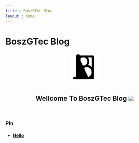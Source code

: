 ```yaml
---
title : BoszGTec-Blog
layout : home
---
```

# BoszGTec Blog 
<div class="banner-ct">
  <center>
    <img style="animation : fade-slide-in 1s ease-in-out  infinite;" height="100px" src="https://raw.githubusercontent.com/BoszGTec/My-Source/77217bc4fee1bc5aa160ffde8136904980297a57/Icon_Logo/BoszGTec_logo_dark.svg" />
  </center>
  <center>
    <h2 style="animation : fade-slide-in 1s ease-in-out  infinite;" >Wellcome To BoszGTec Blog <img width="40"  src="https://user-images.githubusercontent.com/95701554/176487274-962b77ed-2175-4e06-a150-4855c403a1f3.gif" /></h2>
  </center>
</div>
<br/>

### Pin
+ #### [Hello](info/hello)
